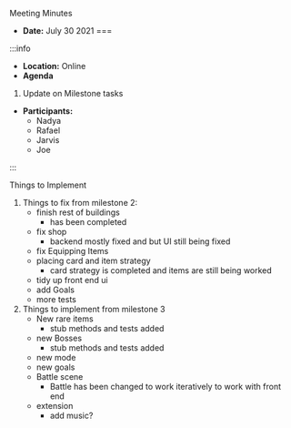 Meeting Minutes

- **Date:** July 30 2021
===

:::info
- **Location:** Online
- **Agenda**
1. Update on Milestone tasks

- **Participants:**
    - Nadya
    - Rafael
    - Jarvis
    - Joe

:::

Things to Implement

1. Things to fix from milestone 2:
    - finish rest of buildings
       - has been completed
    - fix shop
        - backend mostly fixed and but UI still being fixed
    - fix Equipping Items
    - placing card and item strategy
        - card strategy is completed and items are still being worked
    - tidy up front end ui
    - add Goals
    - more tests
2. Things to implement from milestone 3
    - New rare items
        - stub methods and tests added
    - new Bosses
        - stub methods and tests added
    - new mode
    - new goals
    - Battle scene
        - Battle has been changed to work iteratively to work with front end
    - extension
        - add music?

